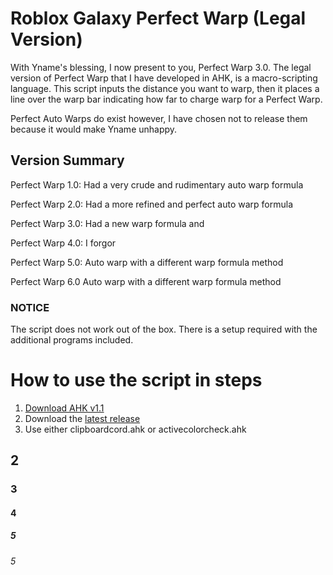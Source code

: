 # Roblox Galaxy Perfect Warp (Legal Version)
With Yname's blessing, I now present to you, Perfect Warp 3.0. The legal version of Perfect Warp that I have developed in AHK, is a macro-scripting language. This script inputs the distance you want to warp, then it places a line over the warp bar indicating how far to charge warp for a Perfect Warp.

Perfect Auto Warps do exist however, I have chosen not to release them because it would make Yname unhappy.

## Version Summary
Perfect Warp 1.0: Had a very crude and rudimentary auto warp formula

Perfect Warp 2.0: Had a more refined and perfect auto warp formula

Perfect Warp 3.0: Had a new warp formula and 

Perfect Warp 4.0: I forgor

Perfect Warp 5.0: Auto warp with a different warp formula method

Perfect Warp 6.0 Auto warp with a different warp formula method

### NOTICE 
The script does not work out of the box. There is a setup required with the additional programs included.

# How to use the script in steps
1. [Download AHK v1.1](https://www.autohotkey.com/)
2. Download the [latest release](https://github.com/ORB-Aerospace911/Roblox-Galaxy-Perfect-Warp/releases) 
3. Use either clipboardcord.ahk or activecolorcheck.ahk 
## 2
### 3
#### 4
##### 5
###### 5

